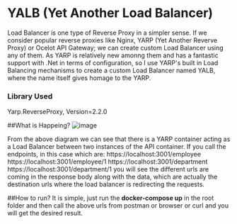 # YALB (Yet Another Load Balancer)
Load Balancer is one type of Reverse Proxy in a simpler sense. If we consider popular reverse proxies like Nginx, YARP (Yet Another Reverve Proxy) or Ocelot API Gateway; we can create custom Load Balancer using any of them.
As YARP is relatively new amonng them and has a fantastic support with .Net in terms of configuration, so I use YARP's built in Load Balancing mechanisms to create a custom Load Balancer named YALB, where the name itself gives
homage to the YARP.

### Library Used
Yarp.ReverseProxy, Version=2.2.0

##What is Happeing?
![image](https://github.com/user-attachments/assets/67fc7de1-c15d-4f48-8f4f-1618130bd4ad)

From the above diagram we can see that there is a YARP container acting as a Load Balancer between two instances of the API container. If you call the endpoints, in this case which are:
https://localhost:3001/employee
https://localhost:3001/employee/1
https://localhost:3001/department
https://localhost:3001/department/1
you will see the different urls are coming in the response body along with the data, which are actually the destination urls where the load balancer is redirecting the requests.

##How to run?
It is simple, just run the **docker-compose up** in the root folder and then call the above urls from postman or browser or curl and you will get the desired result.
